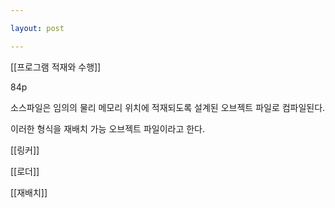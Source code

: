 ```yaml
---

layout: post

---
```


[[프로그램 적재와 수행]]

84p

소스파일은 임의의 물리 메모리 위치에 적재되도록 설계된 오브젝트 파일로 컴파일된다.

이러한 형식을 재배치 가능 오브젝트 파일이라고 한다.

[[링커]]

[[로더]]

[[재배치]]